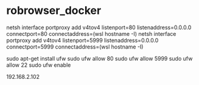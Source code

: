 # robrowser_docker

netsh interface portproxy add v4tov4 listenport=80   listenaddress=0.0.0.0 connectport=80   connectaddress=(wsl hostname -I)
netsh interface portproxy add v4tov4 listenport=5999 listenaddress=0.0.0.0 connectport=5999 connectaddress=(wsl hostname -I)


sudo apt-get install ufw
sudo ufw allow 80
sudo ufw allow 5999
sudo ufw allow 22
sudo ufw enable


192.168.2.102